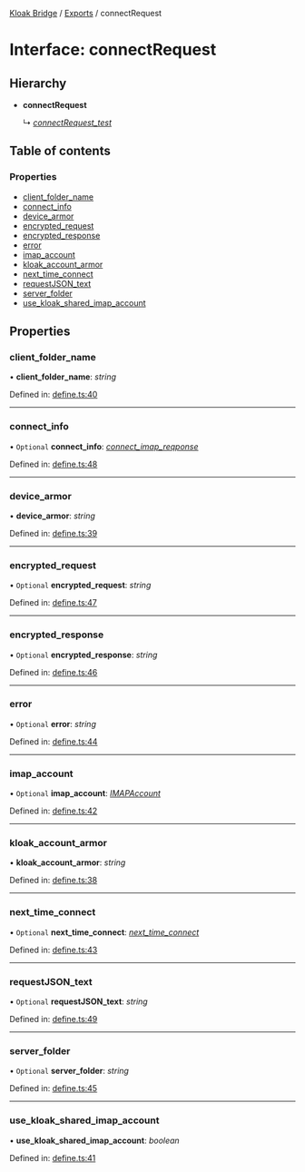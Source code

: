[Kloak Bridge](../README.md) / [Exports](../modules.md) / connectRequest

# Interface: connectRequest

## Hierarchy

* **connectRequest**

  ↳ [*connectRequest\_test*](connectrequest_test.md)

## Table of contents

### Properties

- [client\_folder\_name](connectrequest.md#client_folder_name)
- [connect\_info](connectrequest.md#connect_info)
- [device\_armor](connectrequest.md#device_armor)
- [encrypted\_request](connectrequest.md#encrypted_request)
- [encrypted\_response](connectrequest.md#encrypted_response)
- [error](connectrequest.md#error)
- [imap\_account](connectrequest.md#imap_account)
- [kloak\_account\_armor](connectrequest.md#kloak_account_armor)
- [next\_time\_connect](connectrequest.md#next_time_connect)
- [requestJSON\_text](connectrequest.md#requestjson_text)
- [server\_folder](connectrequest.md#server_folder)
- [use\_kloak\_shared\_imap\_account](connectrequest.md#use_kloak_shared_imap_account)

## Properties

### client\_folder\_name

• **client\_folder\_name**: *string*

Defined in: [define.ts:40](https://github.com/CoNET-project/kloak-bridge/blob/8805a29/src/define.ts#L40)

___

### connect\_info

• `Optional` **connect\_info**: [*connect\_imap\_reqponse*](connect_imap_reqponse.md)

Defined in: [define.ts:48](https://github.com/CoNET-project/kloak-bridge/blob/8805a29/src/define.ts#L48)

___

### device\_armor

• **device\_armor**: *string*

Defined in: [define.ts:39](https://github.com/CoNET-project/kloak-bridge/blob/8805a29/src/define.ts#L39)

___

### encrypted\_request

• `Optional` **encrypted\_request**: *string*

Defined in: [define.ts:47](https://github.com/CoNET-project/kloak-bridge/blob/8805a29/src/define.ts#L47)

___

### encrypted\_response

• `Optional` **encrypted\_response**: *string*

Defined in: [define.ts:46](https://github.com/CoNET-project/kloak-bridge/blob/8805a29/src/define.ts#L46)

___

### error

• `Optional` **error**: *string*

Defined in: [define.ts:44](https://github.com/CoNET-project/kloak-bridge/blob/8805a29/src/define.ts#L44)

___

### imap\_account

• `Optional` **imap\_account**: [*IMAPAccount*](imapaccount.md)

Defined in: [define.ts:42](https://github.com/CoNET-project/kloak-bridge/blob/8805a29/src/define.ts#L42)

___

### kloak\_account\_armor

• **kloak\_account\_armor**: *string*

Defined in: [define.ts:38](https://github.com/CoNET-project/kloak-bridge/blob/8805a29/src/define.ts#L38)

___

### next\_time\_connect

• `Optional` **next\_time\_connect**: [*next\_time\_connect*](next_time_connect.md)

Defined in: [define.ts:43](https://github.com/CoNET-project/kloak-bridge/blob/8805a29/src/define.ts#L43)

___

### requestJSON\_text

• `Optional` **requestJSON\_text**: *string*

Defined in: [define.ts:49](https://github.com/CoNET-project/kloak-bridge/blob/8805a29/src/define.ts#L49)

___

### server\_folder

• `Optional` **server\_folder**: *string*

Defined in: [define.ts:45](https://github.com/CoNET-project/kloak-bridge/blob/8805a29/src/define.ts#L45)

___

### use\_kloak\_shared\_imap\_account

• **use\_kloak\_shared\_imap\_account**: *boolean*

Defined in: [define.ts:41](https://github.com/CoNET-project/kloak-bridge/blob/8805a29/src/define.ts#L41)

